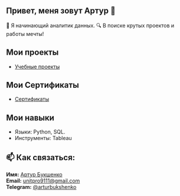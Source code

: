 ## Привет, меня зовут Артур 👋

🐧 Я начинающий аналитик данных. 
🔍 В поиске крутых проектов и работы мечты! 

## Мои проекты
- [Учебные проекты](https://github.com/abukshenko/Educational-projects)

## Мои Сертификаты
- [Сертификаты](https://github.com/abukshenko/Certificates)


## Мои навыки
- Языки: Python, SQL.
- Инструменты: Tableau


## 📫 Как связаться:

**Имя:** [Артур Букшенко](https://github.com/abukshenko)  
**Email:** [unitpro9111@gmail.com](mailto:unitpro9111@gmail.com)  
**Telegram:** [@arturbukshenko](https://t.me/arturbukshenko) 
